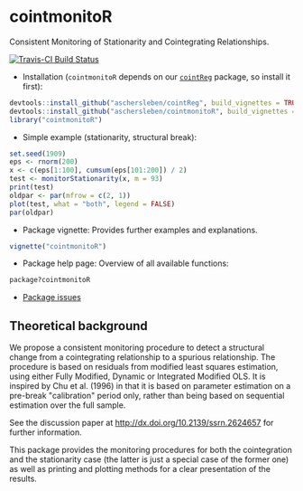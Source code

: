 # cointmonitoR

Consistent Monitoring of Stationarity and Cointegrating Relationships.

[![Travis-CI Build Status](https://travis-ci.org/aschersleben/cointmonitoR.svg?branch=master)](https://travis-ci.org/aschersleben/cointmonitoR)

* Installation (`cointmonitoR` depends on our [`cointReg`](https://github.com/aschersleben/cointReg) package, so install it first):
```r
devtools::install_github("aschersleben/cointReg", build_vignettes = TRUE)
devtools::install_github("aschersleben/cointmonitoR", build_vignettes = TRUE)
library("cointmonitoR")
```

* Simple example (stationarity, structural break):
```r
set.seed(1909)
eps <- rnorm(200)
x <- c(eps[1:100], cumsum(eps[101:200]) / 2)
test <- monitorStationarity(x, m = 93)
print(test)
oldpar <- par(mfrow = c(2, 1))
plot(test, what = "both", legend = FALSE)
par(oldpar)
```

* Package vignette: Provides further examples and explanations.
```r
vignette("cointmonitoR")
```

* Package help page: Overview of all available functions:
```r
package?cointmonitoR
```

* [Package issues](https://github.com/aschersleben/cointmonitoR/issues)



## Theoretical background

We propose a consistent monitoring procedure to detect a structural change from a cointegrating relationship to a spurious relationship. The procedure is based on residuals from modified least squares estimation, using either Fully Modified, Dynamic or Integrated Modified OLS. It is inspired by Chu et al. (1996) in that it is based on parameter estimation on a pre-break "calibration" period only, rather than being based on sequential estimation over the full sample.

See the discussion paper at http://dx.doi.org/10.2139/ssrn.2624657 for further information.

This package provides the monitoring procedures for both the cointegration and the stationarity case (the latter is just a special case of the former one) as well as printing and plotting methods for a clear presentation of the results.
